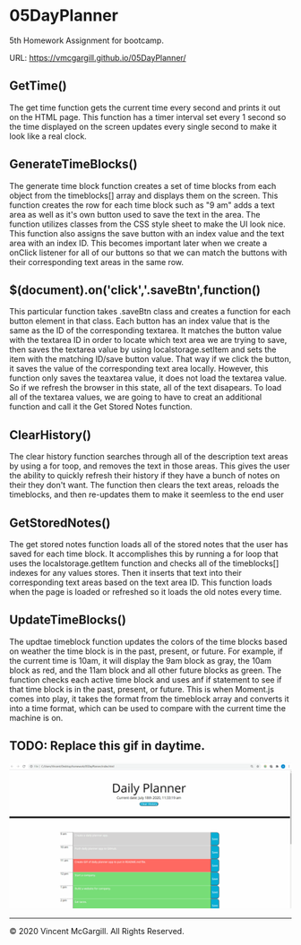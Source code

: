 # 05DayPlanner
5th Homework Assignment for bootcamp.

URL: https://vmcgargill.github.io/05DayPlanner/

## GetTime()
The get time function gets the current time every second and prints it out on the HTML page. This function has a timer interval set every 1 second so the time displayed on the screen updates every single second to make it look like a real clock.

## GenerateTimeBlocks()
The generate time block function creates a set of time blocks from each object from the timeblocks[] array and displays them on the screen. This function creates the row for each time block such as "9 am" adds a text area as well as it's own button used to save the text in the area. The function utilizes classes from the CSS style sheet to make the UI look nice. This function also assigns the save button with an index value and the text area with an index ID. This becomes important later when we create a onClick listener for all of our buttons so that we can match the buttons with their corresponding text areas in the same row.

## $(document).on('click','.saveBtn',function()
This particular function takes .saveBtn class and creates a function for each button element in that class. Each button has an index value that is the same as the ID of the corresponding textarea. It matches the button value with the textarea ID in order to locate which text area we are trying to save, then saves the textarea value by using localstorage.setItem and sets the item with the matching ID/save button value. That way if we click the button, it saves the value of the corresponding text area locally. However, this function only saves the teaxtarea value, it does not load the textarea value. So if we refresh the browser in this state, all of the text disapears. To load all of the textarea values, we are going to have to creat an additional function and call it the Get Stored Notes function.

## ClearHistory()
The clear history function searches through all of the description text areas by using a for toop, and removes the text in those areas. This gives the user the ability to quickly refresh their history if they have a bunch of notes on their they don't want. The function then clears the text areas, reloads the timeblocks, and then re-updates them to make it seemless to the end user

## GetStoredNotes()
The get stored notes function loads all of the stored notes that the user has saved for each time block. It accomplishes this by running a for loop that uses the localstorage.getItem function and checks all of the timeblocks[] indexes for any values stores. Then it inserts that text into their corresponding text areas based on the text area ID. This function loads when the page is loaded or refreshed so it loads the old notes every time.

## UpdateTimeBlocks()
The updtae timeblock function updates the colors of the time blocks based on weather the time block is in the past, present, or future. For example, if the current time is 10am, it will display the 9am block as gray, the 10am block as red, and the 11am block and all other future blocks as green. The function checks each active time block and uses anf if statement to see if that time block is in the past, present, or future. This is when Moment.js comes into play, it takes the format from the timeblock array and converts it into a time format, which can be used to compare with the current time the machine is on.

## TODO: Replace this gif in daytime.
![day planner demo](05-day-planner-example.gif)

- - -
© 2020 Vincent McGargill. All Rights Reserved.